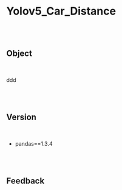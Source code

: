 # Yolov5_Car_Distance

<br/>



<br/>

## Object

<br/>

ddd

<br/><br/>

## Version

<br/>

- pandas==1.3.4

<br/><br/>

## Feedback

<br/>
